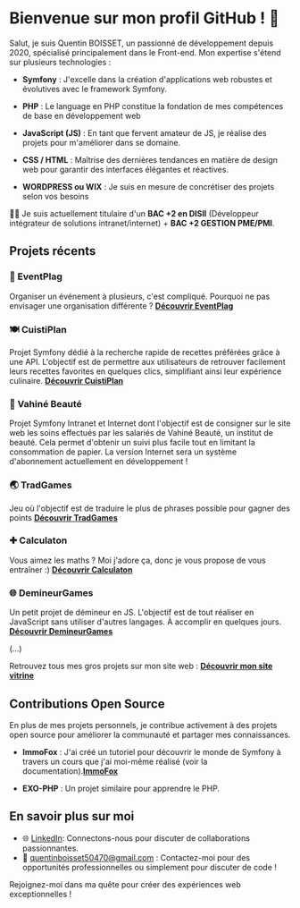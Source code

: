 # Bienvenue sur mon profil GitHub ! 👋

Salut, je suis Quentin BOISSET, un passionné de développement depuis 2020, spécialisé principalement dans le Front-end. Mon expertise s'étend sur plusieurs technologies :

- **Symfony** : J'excelle dans la création d'applications web robustes et évolutives avec le framework Symfony.

- **PHP** : Le language en PHP constitue la fondation de mes compétences de base en développement web

- **JavaScript (JS)** : En tant que fervent amateur de JS, je réalise des projets pour m'améliorer dans se domaine.

- **CSS / HTML** : Maîtrise des dernières tendances en matière de design web pour garantir des interfaces élégantes et réactives.

- **WORDPRESS ou WIX** : Je suis en mesure de concrétiser des projets selon vos besoins

👨‍🎓 Je suis actuellement titulaire d'un **BAC +2 en DISII** (Développeur intégrateur de solutions intranet/internet) + **BAC +2 GESTION PME/PMI**.

## Projets récents
### 👥 EventPlag
Organiser un événement à plusieurs, c'est compliqué. Pourquoi ne pas envisager une organisation différente ?
[**Découvrir EventPlag**](https://hutchalpha.fr/EventPlag/index.php)

### 🍽️ CuistiPlan
Projet Symfony dédié à la recherche rapide de recettes préférées grâce à une API. L'objectif est de permettre aux utilisateurs de retrouver facilement leurs recettes favorites en quelques clics, simplifiant ainsi leur expérience culinaire.
[**Découvrir CuistiPlan**](https://www.hutchalpha.fr/CuistiPlan/public/)

### 🚀 Vahiné Beauté
Projet Symfony Intranet et Internet dont l'objectif est de consigner sur le site web les soins effectués par les salariés de Vahiné Beauté, un institut de beauté. Cela permet d'obtenir un suivi plus facile tout en limitant la consommation de papier. La version Internet sera un système d'abonnement actuellement en développement !

### 🌏 TradGames
Jeu où l'objectif est de traduire le plus de phrases possible pour gagner des points
[**Découvrir TradGames**](https://hutchalpha.fr/TradGames/)

### ✚ Calculaton
Vous aimez les maths ? Moi j'adore ça, donc je vous propose de vous entraîner :)
[**Découvrir Calculaton**](https://hutchalpha.fr/Calculaton/)

### 🌐 DemineurGames
Un petit projet de démineur en JS. L'objectif est de tout réaliser en JavaScript sans utiliser d'autres langages. À accomplir en quelques jours.
[**Découvrir DemineurGames**](https://hutchalpha.fr/projetdemineur/)

(...)

Retrouvez tous mes gros projets sur mon site web : [**Découvrir mon site vitrine**](https://hutchalpha.fr/presentation/)
## Contributions Open Source

En plus de mes projets personnels, je contribue activement à des projets open source pour améliorer la communauté et partager mes connaissances.

- **ImmoFox** : J'ai créé un tutoriel pour découvrir le monde de Symfony à travers un cours que j'ai moi-même réalisé (voir la documentation).[**ImmoFox**](https://hutchalpha.fr/ImmoFox/public/)

- **EXO-PHP** : Un projet similaire pour apprendre le PHP.

## En savoir plus sur moi

- 🌐 [LinkedIn](https://www.linkedin.com/in/quentin-boisset/): Connectons-nous pour discuter de collaborations passionnantes.
- 📧 quentinboisset50470@gmail.com : Contactez-moi pour des opportunités professionnelles ou simplement pour discuter de code !


Rejoignez-moi dans ma quête pour créer des expériences web exceptionnelles !
